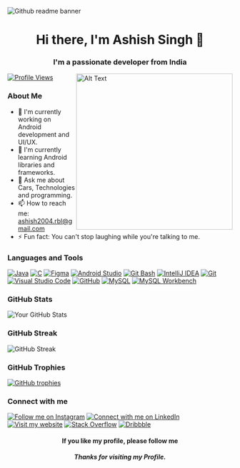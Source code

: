 ![Github readme banner](https://github.com/Ashish-9455187250/Ashish-9455187250/assets/94695243/7c6329b2-e85d-468e-a680-a8157e30de26)

<h1 align = "center">Hi there, I'm Ashish Singh 👋</h1>
<h3 align = "center">I'm a passionate developer from India</h3>




<p>
  <img src ="https://media.giphy.com/media/SWoSkN6DxTszqIKEqv/giphy.gif" alt="Alt Text" width="350" align="right">
</p>

[![Profile Views](https://komarev.com/ghpvc/?username=Ashish-9455187250&color=blueviolet&style=plastic)](https://github.com/Ashish-9455187250)


 ### About Me

- 🔭 I'm currently working on Android development and UI/UX.
- 🌱 I'm currently learning Android libraries and frameworks.
- 💬 Ask me about Cars, Technologies and programming.
- 📫 How to reach me: ashish2004.rbl@gmail.com
- ⚡ Fun fact: You can't stop laughing while you're talking to me.


### Languages and Tools

[![Java](https://img.shields.io/badge/-Java-007396?style=for-the-badge&logo=java&logoColor=white)](https://www.java.com/)
[![C](https://img.shields.io/badge/-C-00599C?style=for-the-badge&logo=c&logoColor=white)](https://en.wikipedia.org/wiki/C_(programming_language))
[![Figma](https://img.shields.io/badge/-Figma-F24E1E?style=for-the-badge&logo=figma&logoColor=white)](https://www.figma.com/)
[![Android Studio](https://img.shields.io/badge/-Android%20Studio-3DDC84?style=for-the-badge&logo=android-studio&logoColor=white)](https://developer.android.com/studio)
[![Git Bash](https://img.shields.io/badge/-Git%20Bash-4EAA25?style=for-the-badge&logo=git&logoColor=white)](https://gitforwindows.org/)
[![IntelliJ IDEA](https://img.shields.io/badge/-IntelliJ%20IDEA-000000?style=for-the-badge&logo=intellij-idea&logoColor=white)](https://www.jetbrains.com/idea/)
[![Git](https://img.shields.io/badge/-Git-F05032?style=for-the-badge&logo=git&logoColor=white)](https://git-scm.com/)
[![Visual Studio Code](https://img.shields.io/badge/Visual%20Studio%20Code-%23007ACC?style=for-the-badge&logo=visualstudiocode&logoColor=white)](https://code.visualstudio.com/)
[![GitHub](https://img.shields.io/badge/GitHub-%23181717?style=for-the-badge&logo=github&logoColor=white)](https://github.com/)
[![MySQL](https://img.shields.io/badge/MySQL-%2300f?style=for-the-badge&logo=mysql&logoColor=white)](https://www.mysql.com/)
[![MySQL Workbench](https://img.shields.io/badge/MySQL%20Workbench-%1300f?style=for-the-badge)](https://www.mysql.com/products/workbench/)


### GitHub Stats

![Your GitHub Stats](https://github-readme-stats.vercel.app/api?username=Ashish-9455187250&theme=dark&show_icons=true&count_private=true)

### GitHub Streak
![GitHub Streak](https://github-readme-streak-stats.herokuapp.com/?user=Ashish-9455187250&theme=dark&background=000000)

### GitHub Trophies

[![GitHub trophies](https://github-profile-trophy.vercel.app/?username=Ashish-9455187250&theme=darkhub)](https://github.com/ryo-ma/github-profile-trophy)

### Connect with me
[![Follow me on Instagram](https://img.shields.io/badge/Follow%20me%20on%20Instagram-singh_ashish_9300-%23E4405F?style=for-the-badge&logo=instagram&logoColor=white)](https://www.instagram.com/singh_ashish_3003/)
[![Connect with me on LinkedIn](https://img.shields.io/badge/Connect%20with%20me%20on%20LinkedIn-Ashish_Singh-%230077B5?style=for-the-badge&logo=linkedin&logoColor=white)](https://www.linkedin.com/in/ashish-singh-475439226/)
[![Visit my website](https://img.shields.io/badge/Visit%20my%20website-My_Portfolio-%230000?style=for-the-badge&logo=web&logoColor=white)](https://ashishsingh3003.wixsite.com/myportfolio)
[![Stack Overflow](https://img.shields.io/badge/Stack%20Overflow-Ashish_Singh-%23F48024?style=for-the-badge&logo=stackoverflow&logoColor=white)](https://stackoverflow.com/users/17457283/ashish-singh)
[![Dribbble](https://img.shields.io/badge/Dribbble-Ashish3003-%23EA4C89?style=for-the-badge&logo=dribbble&logoColor=white)](https://dribbble.com/Ashish3003)



<h4 align="center"> If you like my profile, please follow me</h4>
<h5 align="center"> Thanks for visiting my Profile.</h5>
